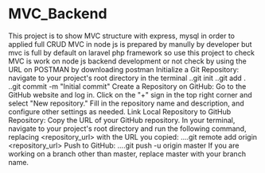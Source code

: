 # MVC_Backend
This project is to show MVC structure with express, mysql in order to applied full CRUD
MVC in node js is prepared by manully by developer but mvc is full by default on laravel php framework
so use this project to check MVC is work on node js backend development or not
check by using the URL on POSTMAN by downloading postman
Initialize a Git Repository:
navigate to your project's root directory in the terminal
..git init
..git add .
..git commit -m "Initial commit"
Create a Repository on GitHub:
Go to the GitHub website and log in.
Click on the "+" sign in the top right corner and select "New repository."
Fill in the repository name and description, and configure other settings as needed.
Link Local Repository to GitHub Repository:
Copy the URL of your GitHub repository.
In your terminal, navigate to your project's root directory and run the following command, replacing <repository_url> with the URL you copied:
....git remote add origin <repository_url>
Push to GitHub:
....git push -u origin master
If you are working on a branch other than master, replace master with your branch name.



